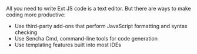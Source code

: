 All you need to write Ext JS code is a text editor. But there are ways to make coding more productive:

* Use third-party add-ons that perform JavaScript formatting and syntax checking
* Use Sencha Cmd, command-line tools for code generation
* Use templating features built into most IDEs
